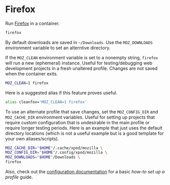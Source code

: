# Firefox

Run [Firefox] in a container.

```sh
firefox
```

By default downloads are saved in `~/Downloads`. Use the `MOZ_DOWNLOADS`
environment variable to set an alterntive directory.

If the `MOZ_CLEAN` environment variable is set to a nonempty string, `firefox`
will run a new (ephemeral) instance. Useful for testing/debugging web
development projects in a fresh unaltered profile. Changes are not saved when
the container exits.

```sh
MOZ_CLEAN=1 firefox
```

Here is a suggested alias if this feature proves useful.

```sh
alias cleanfox='MOZ_CLEAN=1 firefox'
```

To use an alternate profile that save changes, set the `MOZ_CONFIG_DIR` and
`MOZ_CACHE_DIR` environment variables. Useful for setting up projects that
require custom configuration that is undesirable in the main profile or require
longer testing periods. Here is an example that just uses the default directory
locations (which is not a useful example but is a good template for your own
aliases/scripts).

```sh
MOZ_CACHE_DIR="$HOME"/.cache/xpod/mozilla \
MOZ_CONFIG_DIR="$HOME"/.config/xpod/mozilla \
MOZ_DOWNLOADS="$HOME"/Downloads \
firefox
```

Also, check out the [configuration documentation](configuration.md) for a basic
_how-to set up a profile_ guide.

[firefox]: https://www.mozilla.org/en-US/firefox/new/
